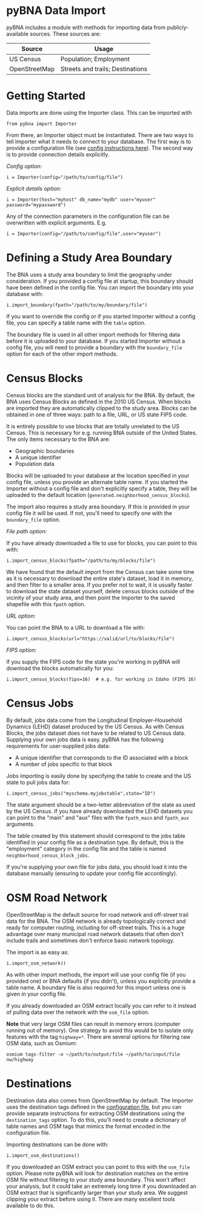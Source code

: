 # pyBNA Data Import

pyBNA includes a module with methods for importing data from publicly-available
sources. These sources are:

Source        | Usage
--------------|------------------
US Census     | Population; Employment
OpenStreetMap | Streets and trails; Destinations

# Getting Started

Data imports are done using the Importer class. This can be imported with
```
from pybna import Importer
```

From there, an Importer object must be instantiated. There are two ways to tell
Importer what it needs to connect to your database. The first way is to provide
a configuration file (see [config instructions here](config.md)). The second way
is to provide connection details explicitly.

_Config option:_
```
i = Importer(config="/path/to/config/file")
```

_Explicit details option:_
```
i = Importer(host="myhost" db_name="mydb" user="myuser" password="mypassword")
```

Any of the connection parameters in the configuration file can be overwritten
with explicit arguments. E.g.
```
i = Importer(config="/path/to/config/file",user="myuser")
```

# Defining a Study Area Boundary

The BNA uses a study area boundary to limit the geography under consideration.
If you provided a config file at startup, this boundary should have been defined
in the config file. You can import the boundary into your database with:
```
i.import_boundary(fpath="/path/to/my/boundary/file")
```

If you want to override the config or if you started Importer without a config
file, you can specify a table name with the `table` option.

The boundary file is used in all other import methods for filtering data before
it is uploaded to your database. If you started Importer without a config file,
you will need to provide a boundary with the `boundary_file` option for each of
the other import methods.

# Census Blocks

Census blocks are the standard unit of analysis for the BNA. By default, the BNA
uses Census Blocks as defined in the 2010 US Census. When blocks are imported
they are automatically clipped to the study area. Blocks can be obtained in one
of three ways: path to a file, URL, or US state FIPS code.

It is entirely possible to use blocks that are totally unrelated to the US
Census. This is necessary for e.g. running BNA outside of the United States. The
only items necessary to the BNA are:

* Geographic boundaries
* A unique identifier
* Population data

Blocks will be uploaded to your database at the location specified in your
config file, unless you provide an alternate table name. If you started the
Importer without a config file and don't explicitly specify a table, they will
be uploaded to the default location (`generated.neighborhood_census_blocks`).

The import also requires a study area boundary. If this is provided in your
config file it will be used. If not, you'll need to specify one with the
`boundary_file` option.

_File path option:_

If you have already downloaded a file to use for blocks, you can point to this
with:

```
i.import_census_blocks(fpath="/path/to/my/blocks/file")
```

We have found that the default import from the Census can take some time as it
is necessary to download the entire state's dataset, load it in memory, and then
filter to a smaller area. If you prefer not to wait, it is usually faster to
download the state dataset yourself, delete census blocks outside of the
vicinity of your study area, and then point the Importer to the saved shapefile
with this `fpath` option.

_URL option:_

You can point the BNA to a URL to download a file with:

```
i.import_census_blocks(url="https://valid/url/to/blocks/file")
```

_FIPS option:_

If you supply the FIPS code for the state you're working in pyBNA will
download the blocks automatically for you:

```
i.import_census_blocks(fips=16)  # e.g. for working in Idaho (FIPS 16)
```

# Census Jobs

By default, jobs data come from the Longitudinal Employer-Household Dynamics
(LEHD) dataset produced by the US Census. As with Census Blocks, the jobs
dataset does not have to be related to US Census data. Supplying your own jobs
data is easy. pyBNA has the following requirements for user-supplied jobs data:

* A unique identifier that corresponds to the ID associated with a block
* A number of jobs specific to that block

Jobs importing is easily done by specifying the table to create and the US state
to pull jobs data for:

```
i.import_census_jobs("myschema.myjobstable",state="ID")
```

The state argument should be a two-letter abbreviation of the state as used by
the US Census. If you have already downloaded the LEHD datasets you can point to
the "main" and "aux" files with the `fpath_main` and `fpath_aux` arguments.

The table created by this statement should correspond to the jobs table
identified in your config file as a destination type. By default, this is the
"employment" category in the config file and the table is named
`neighborhood_census_block_jobs`.

If you're supplying your own file for jobs data, you should load it into the
database manually (ensuring to update your config file accordingly).

# OSM Road Network

OpenStreetMap is the default source for road network and off-street trail data
for the BNA. The OSM network is already topologically correct and ready for
computer routing, including for off-street trails. This is a huge advantage
over many municipal road network datasets that often don't include trails and
sometimes don't enforce basic network topology.

The import is as easy as:
```
i.import_osm_network()
```

As with other import methods, the import will use your config file (if you
provided one) or BNA defaults (if you didn't), unless you explicitly provide a
table name. A boundary file is also required for this import unless one is
given in your config file.

If you already downloaded an OSM extract locally you can refer to it instead of
pulling data over the network with the `osm_file` option.

**Note** that very large OSM files can result in memory errors (computer running
out of memory). One strategy to avoid this would be to isolate only features
with the tag `highway=*`. There are several options for filtering raw OSM data,
such as Osmium:
```
osmium tags-filter -o ~/path/to/output/file ~/path/to/input/file nw/highway
```

# Destinations

Destination data also comes from OpenStreetMap by default. The Importer uses the
destination tags defined in the [configuration file](config.md#destinations),
but you can provide separate instructions for extracting OSM destinations using
the `destination_tags` option. To do this, you'll need to create a dictionary of
table names and OSM tags that mimics the format encoded in the configuration
file.

Importing destinations can be done with:
```
i.import_osm_destinations()
```

If you downloaded an OSM extract you can point to this with the `osm_file`
option. Please note pyBNA will look for destination matches on the entire OSM
file without filtering to your study area boundary. This won't affect your
analysis, but it could take an extremely long time if you downloaded an OSM
extract that is significantly larger than your study area. We suggest clipping
your extract before using it. There are many excellent tools available to do
this.
